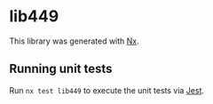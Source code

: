 # lib449

This library was generated with [Nx](https://nx.dev).


## Running unit tests

Run `nx test lib449` to execute the unit tests via [Jest](https://jestjs.io).


